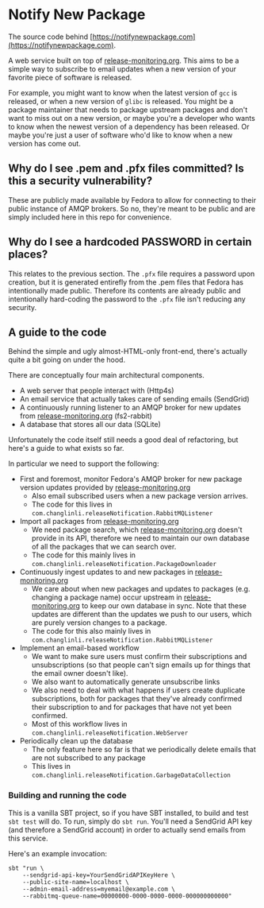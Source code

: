 # Notify New Package

The source code behind [https://notifynewpackage.com](https://notifynewpackage.com).

A web service built on top of
[release-monitoring.org][0]. This aims to be a
simple way to subscribe to email updates when a new version of your favorite
piece of software is released. 

For example, you might want to know when the latest version of `gcc` is
released, or when a new version of `glibc` is released. You might be a package
maintainer that needs to package upstream packages and don't want to miss out on
a new version, or maybe you're a developer who wants to know when the newest
version of a dependency has been released. Or maybe you're just a user of
software who'd like to know when a new version has come out.

## Why do I see .pem and .pfx files committed? Is this a security vulnerability?

These are publicly made available by Fedora to allow for connecting to their
public instance of AMQP brokers. So no, they're meant to be public and are
simply included here in this repo for convenience.

## Why do I see a hardcoded PASSWORD in certain places?

This relates to the previous section. The `.pfx` file requires a password upon
creation, but it is generated entirefly from the .pem files that Fedora has
intentionally made public. Therefore its contents are already public and
intentionally hard-coding the password to the `.pfx` file isn't reducing any
security.

## A guide to the code

Behind the simple and ugly almost-HTML-only front-end, there's actually quite a
bit going on under the hood.

There are conceptually four main architectural components.

+ A web server that people interact with (Http4s)
+ An email service that actually takes care of sending emails (SendGrid)
+ A continuously running listener to an AMQP broker for new updates from
  [release-monitoring.org][0] (fs2-rabbit)
+ A database that stores all our data (SQLite)

Unfortunately the code itself still needs a good deal of refactoring, but here's
a guide to what exists so far.

In particular we need to support the following:

+ First and foremost, monitor Fedora's AMQP broker for new package version
  updates provided by [release-monitoring.org][0]
    * Also email subscribed users when a new package version arrives.
    * The code for this lives in
      `com.changlinli.releaseNotification.RabbitMQListener`
+ Import all packages from [release-monitoring.org][0]
    * We need package search, which [release-monitoring.org][0] doesn't provide
      in its API, therefore we need to maintain our own database of all the
      packages that we can search over.
    * The code for this mainly lives in `com.changlinli.releaseNotification.PackageDownloader`
+ Continuously ingest updates to and new packages in [release-monitoring.org][0]
    * We care about when new packages and updates to packages (e.g. changing a
      package name) occur upstream in [release-monitoring.org][0] to keep our
      own database in sync. Note that these updates are different than the
      updates we push to our users, which are purely version changes to a
      package.
    * The code for this also mainly lives in
      `com.changlinli.releaseNotification.RabbitMQListener`
+ Implement an email-based workflow
    * We want to make sure users must confirm their subscriptions and
      unsubscriptions (so that people can't sign emails up for things that the
      email owner doesn't like).
    * We also want to automatically generate unsubscribe links
    * We also need to deal with what happens if users create duplicate
      subscriptions, both for packages that they've already confirmed their
      subscription to and for packages that have not yet been confirmed.
    * Most of this workflow lives in
      `com.changlinli.releaseNotification.WebServer`
+ Periodically clean up the database
    * The only feature here so far is that we periodically delete emails that
      are not subscribed to any package
    * This lives in `com.changlinli.releaseNotification.GarbageDataCollection`

### Building and running the code

This is a vanilla SBT project, so if you have SBT installed, to build and test
`sbt test` will do. To run, simply do `sbt run`. You'll need a SendGrid API key
(and therefore a SendGrid account) in order to actually send emails from this
service.

Here's an example invocation:

```
sbt "run \
    --sendgrid-api-key=YourSendGridAPIKeyHere \
    --public-site-name=localhost \
    --admin-email-address=myemail@example.com \
    --rabbitmq-queue-name=00000000-0000-0000-0000-000000000000"
```

[0]: https://release-monitoring.org/
